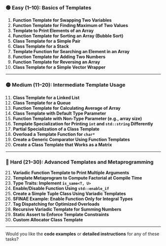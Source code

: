 
### 🟢 **Easy (1–10): Basics of Templates**

1. **Function Template for Swapping Two Variables**
2. **Function Template for Finding Maximum of Two Values**
3. **Template to Print Elements of an Array**
4. **Function Template for Sorting an Array (Bubble Sort)**
5. **Class Template for a Simple Pair**
6. **Class Template for a Stack**
7. **Template Function for Searching an Element in an Array**
8. **Function Template for Adding Two Numbers**
9. **Function Template for Reversing an Array**
10. **Class Template for a Simple Vector Wrapper**

---

### 🟡 **Medium (11–20): Intermediate Template Usage**

11. **Class Template for a Linked List**
12. **Class Template for a Queue**
13. **Function Template for Calculating Average of Array**
14. **Class Template with Default Type Parameter**
15. **Function Template with Non-Type Parameter (e.g., array size)**
16. **Template Specialization for Printing `int` and `std::string` Differently**
17. **Partial Specialization of a Class Template**
18. **Overload a Template Function for `char*`**
19. **Create a Generic Comparator Using Function Templates**
20. **Create a Class Template that Works as a Matrix**

---

### 🔴 **Hard (21–30): Advanced Templates and Metaprogramming**

21. **Variadic Function Template to Print Multiple Arguments**
22. **Template Metaprogram to Compute Factorial at Compile Time**
23. **Type Traits: Implement `is_same<T, U>`**
24. **Enable/Disable Function Using `std::enable_if`**
25. **Create a Simple Tuple Class Using Variadic Templates**
26. **SFINAE Example: Enable Function Only for Integral Types**
27. **Tag Dispatching for Optimized Overloads**
28. **Recursive Variadic Template for Summing Numbers**
29. **Static Assert to Enforce Template Constraints**
30. **Custom Allocator Class Template**

---

Would you like the **code examples** or **detailed instructions** for any of these tasks?
